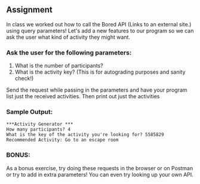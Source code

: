 ## Assignment
In class we worked out how to call the Bored API (Links to an external site.) using query parameters! Let's add a new features to our program so we can ask the user what kind of activity they might want.

### Ask the user for the following parameters:
1. What is the number of participants?
2. What is the activity key? (This is for autograding purposes and sanity check!)

Send the request while passing in the parameters and have your program list just the received activities.
Then print out just the activities

### Sample Output:
```
***Activity Generator *** 
How many participants? 4       
What is the key of the activity you're looking for? 5585829
Recommended Activity: Go to an escape room
```

### BONUS:
As a bonus exercise, try doing these requests in the browser or on Postman or try to add in extra parameters! You can even try looking up your own API.
